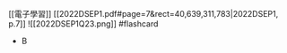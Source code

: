 [[電子學習]]
[[2022DSEP1.pdf#page=7&rect=40,639,311,783|2022DSEP1, p.7]]
![[2022DSEP1Q23.png]] #flashcard 
- B

